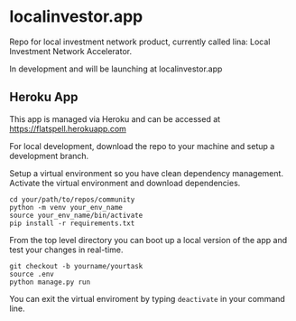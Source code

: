 # localinvestor.app
Repo for local investment network product, currently called lina: Local Investment Network Accelerator. 

In development and will be launching at localinvestor.app

## Heroku App
This app is managed via Heroku and can be accessed at https://flatspell.herokuapp.com

For local development, download the repo to your machine and setup a development branch. 

Setup a virtual environment so you have clean dependency management. Activate the virtual environment and download dependencies.
```
cd your/path/to/repos/community
python -m venv your_env_name
source your_env_name/bin/activate
pip install -r requirements.txt
```

From the top level directory you can boot up a local version of the app and test your changes in real-time.
```
git checkout -b yourname/yourtask
source .env
python manage.py run
```

You can exit the virtual enviroment by typing `deactivate` in your command line.
